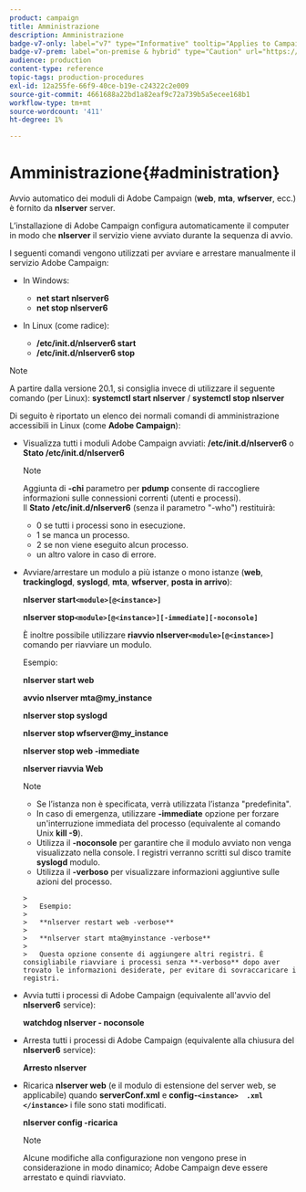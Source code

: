 ```yaml
---
product: campaign
title: Amministrazione
description: Amministrazione
badge-v7-only: label="v7" type="Informative" tooltip="Applies to Campaign Classic v7 only"
badge-v7-prem: label="on-premise & hybrid" type="Caution" url="https://experienceleague.adobe.com/docs/campaign-classic/using/installing-campaign-classic/architecture-and-hosting-models/hosting-models-lp/hosting-models.html" tooltip="Applies to on-premise and hybrid deployments only"
audience: production
content-type: reference
topic-tags: production-procedures
exl-id: 12a255fe-66f9-40ce-b19e-c24322c2e009
source-git-commit: 4661688a22bd1a82eaf9c72a739b5a5ecee168b1
workflow-type: tm+mt
source-wordcount: '411'
ht-degree: 1%

---
```


# Amministrazione{#administration}



Avvio automatico dei moduli di Adobe Campaign (**web**, **mta**, **wfserver**, ecc.) è fornito da **nlserver** server.

L’installazione di Adobe Campaign configura automaticamente il computer in modo che **nlserver** il servizio viene avviato durante la sequenza di avvio.

I seguenti comandi vengono utilizzati per avviare e arrestare manualmente il servizio Adobe Campaign:

* In Windows:

   * **net start nlserver6**
   * **net stop nlserver6**

* In Linux (come radice):

   * **/etc/init.d/nlserver6 start**
   * **/etc/init.d/nlserver6 stop**

>[!NOTE]
>
>A partire dalla versione 20.1, si consiglia invece di utilizzare il seguente comando (per Linux): **systemctl start nlserver** / **systemctl stop nlserver**

Di seguito è riportato un elenco dei normali comandi di amministrazione accessibili in Linux (come **Adobe Campaign**):

* Visualizza tutti i moduli Adobe Campaign avviati: **/etc/init.d/nlserver6** o **Stato /etc/init.d/nlserver6**

   >[!NOTE]
   >
   >Aggiunta di **-chi** parametro per **pdump** consente di raccogliere informazioni sulle connessioni correnti (utenti e processi).\
   >Il **Stato /etc/init.d/nlserver6** (senza il parametro &quot;-who&quot;) restituirà:
   >
   >    * 0 se tutti i processi sono in esecuzione.
   >    * 1 se manca un processo.
   >    * 2 se non viene eseguito alcun processo.
   >    * un altro valore in caso di errore.


* Avviare/arrestare un modulo a più istanze o mono istanze (**web**, **trackinglogd**, **syslogd**, **mta**, **wfserver**, **posta in arrivo**):

   **nlserver start`<module>[@<instance>]`**

   **nlserver stop`<module>[@<instance>][-immediate][-noconsole]`**

   È inoltre possibile utilizzare **riavvio nlserver`<module>[@<instance>]`** comando per riavviare un modulo.

   Esempio:

   **nlserver start web**

   **avvio nlserver mta@my_instance**

   **nlserver stop syslogd**

   **nlserver stop wfserver@my_instance**

   **nlserver stop web -immediate**

   **nlserver riavvia Web**

   >[!NOTE]
   >
   >* Se l’istanza non è specificata, verrà utilizzata l’istanza &quot;predefinita&quot;.
   >* In caso di emergenza, utilizzare **-immediate** opzione per forzare un&#39;interruzione immediata del processo (equivalente al comando Unix **kill -9**).
   >* Utilizza il **-noconsole** per garantire che il modulo avviato non venga visualizzato nella console. I registri verranno scritti sul disco tramite **syslogd** modulo.
   >* Utilizza il **-verboso** per visualizzare informazioni aggiuntive sulle azioni del processo.

      >
      >   Esempio:
      >
      >   **nlserver restart web -verbose**
      >
      >   **nlserver start mta@myinstance -verbose**
      >
      >   Questa opzione consente di aggiungere altri registri. È consigliabile riavviare i processi senza **-verboso** dopo aver trovato le informazioni desiderate, per evitare di sovraccaricare i registri.


* Avvia tutti i processi di Adobe Campaign (equivalente all&#39;avvio del **nlserver6** service):

   **watchdog nlserver - noconsole**

* Arresta tutti i processi di Adobe Campaign (equivalente alla chiusura del **nlserver6** service):

   **Arresto nlserver**

* Ricarica **nlserver web** (e il modulo di estensione del server web, se applicabile) quando **serverConf.xml** e **config-`<instance>  .xml </instance>`** i file sono stati modificati.

   **nlserver config -ricarica**

   >[!NOTE]
   >
   >Alcune modifiche alla configurazione non vengono prese in considerazione in modo dinamico; Adobe Campaign deve essere arrestato e quindi riavviato.
